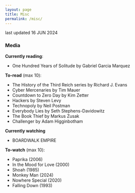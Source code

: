```yaml
---
layout: page
title: Misc
permalink: /misc/
---
```


last updated 16 JUN 2024

### Media
**Currently reading**:
- One Hundred Years of Solitude by Gabriel Garcia Marquez

**To-read** (max 10):
- The History of the Third Reich series by Richard J. Evans
- Cyber Mercenaries by Tim Mauer
- Countdown to Zero Day by Kim Zetter
- Hackers by Steven Levy
- Technopoly by Neil Postman
- Everybody Lies by Seth Stephens-Davidowitz
- The Book Thief by Markus Zusak
- Challenger by Adam Higginbotham

**Currently watching**
- BOARDWALK EMPIRE

**To-watch** (max 10):
- Paprika (2006)
- In the Mood for Love (2000)
- Shoah (1985)
- Monkey Man (2024)
- Nowhere Special (2020)
- Falling Down (1993)

